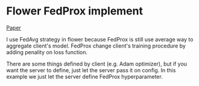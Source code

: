 # Flower FedProx implement
[Paper](https://arxiv.org/abs/1812.06127)

I use FedAvg strategy in flower because FedProx is still use average way to aggregate client's model. FedProx change client's training procedure by adding penality on loss function.

There are some things defined by client (e.g. Adam optimizer), but if you want the server to define, just let the server pass it on config. In this example we just let the server define FedProx hyperparameter.